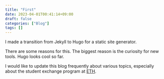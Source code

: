 ```yaml
---
title: "First"
date: 2023-04-01T00:41:14+09:00
draft: false
categories: ["Blog"]
tags: []
---
```


I made a transition from Jekyll to Hugo for a static site generator.

There are some reasons for this.
The biggest reason is the curiosity for new tools.
Hugo looks cool so far.

I would like to update this blog frequently about various topics, especially about the student exchange program at [ETH](https://ethz.ch/en.html).
